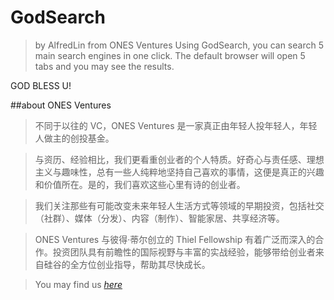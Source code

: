 # GodSearch
> by AlfredLin from ONES Ventures
Using GodSearch, you can search 5 main search engines in one click. The default browser will open 5 tabs and you may see the results.

GOD BLESS U!

##about ONES Ventures

> 不同于以往的 VC，ONES Ventures 是一家真正由年轻人投年轻人，年轻人做主的创投基金。

> 与资历、经验相比，我们更看重创业者的个人特质。好奇心与责任感、理想主义与趣味性，总有一些人纯粹地坚持自己喜欢的事情，这便是真正的兴趣和价值所在。是的，我们喜欢这些心里有诗的创业者。

> 我们关注那些有可能改变未来年轻人生活方式等领域的早期投资，包括社交（社群）、媒体（分发）、内容（制作）、智能家居、共享经济等。

> ONES Ventures 与彼得·蒂尔创立的 Thiel Fellowship 有着广泛而深入的合作。投资团队具有前瞻性的国际视野与丰富的实战经验，能够带给创业者来自硅谷的全方位创业指导，帮助其尽快成长。

> You may find us *[here](http://en.weareones.com/)*
